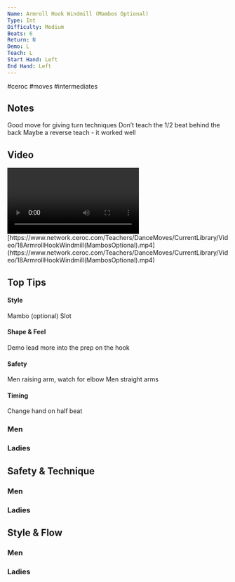 ```yaml
---
Name: Armroll Hook Windmill (Mambos Optional)
Type: Int
Difficulty: Medium
Beats: 6
Return: N
Demo: L
Teach: L
Start Hand: Left
End Hand: Left
---
```


#ceroc #moves #intermediates
## Notes
Good move for giving turn techniques
Don’t teach the 1/2 beat behind the back
Maybe a reverse teach - it worked well

## Video
<video controls>
    <source src="https://www.network.ceroc.com/Teachers/DanceMoves/CurrentLibrary/Video/18ArmrollHookWindmill(MambosOptional).mp4" type="video/mp4">
    
</video>
[https://www.network.ceroc.com/Teachers/DanceMoves/CurrentLibrary/Video/18ArmrollHookWindmill(MambosOptional).mp4](https://www.network.ceroc.com/Teachers/DanceMoves/CurrentLibrary/Video/18ArmrollHookWindmill(MambosOptional).mp4)


## Top Tips

#### Style
Mambo (optional)
Slot

#### Shape & Feel
Demo lead more into the prep on the hook

#### Safety
Men raising arm, watch for elbow
Men straight arms

#### Timing
Change hand on half beat

### Men

### Ladies

## Safety & Technique
### Men

### Ladies

## Style & Flow


### Men

### Ladies


